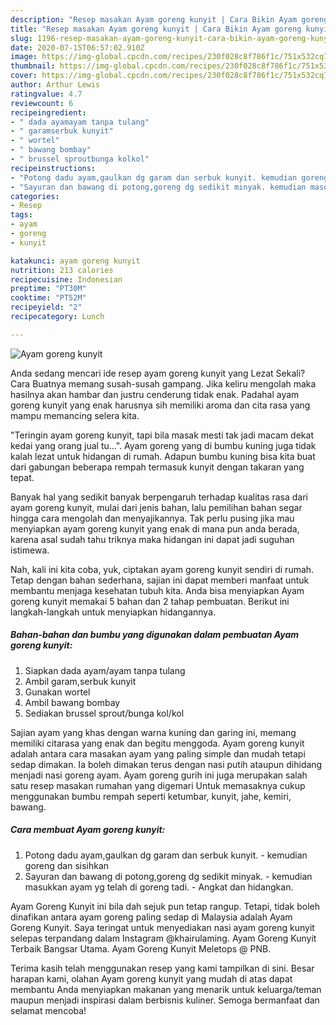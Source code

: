 ```yaml
---
description: "Resep masakan Ayam goreng kunyit | Cara Bikin Ayam goreng kunyit Yang Enak Dan Lezat"
title: "Resep masakan Ayam goreng kunyit | Cara Bikin Ayam goreng kunyit Yang Enak Dan Lezat"
slug: 1196-resep-masakan-ayam-goreng-kunyit-cara-bikin-ayam-goreng-kunyit-yang-enak-dan-lezat
date: 2020-07-15T06:57:02.910Z
image: https://img-global.cpcdn.com/recipes/230f028c8f786f1c/751x532cq70/ayam-goreng-kunyit-foto-resep-utama.jpg
thumbnail: https://img-global.cpcdn.com/recipes/230f028c8f786f1c/751x532cq70/ayam-goreng-kunyit-foto-resep-utama.jpg
cover: https://img-global.cpcdn.com/recipes/230f028c8f786f1c/751x532cq70/ayam-goreng-kunyit-foto-resep-utama.jpg
author: Arthur Lewis
ratingvalue: 4.7
reviewcount: 6
recipeingredient:
- " dada ayamayam tanpa tulang"
- " garamserbuk kunyit"
- " wortel"
- " bawang bombay"
- " brussel sproutbunga kolkol"
recipeinstructions:
- "Potong dadu ayam,gaulkan dg garam dan serbuk kunyit. kemudian goreng dan sisihkan"
- "Sayuran dan bawang di potong,goreng dg sedikit minyak. kemudian masukkan ayam yg telah di goreng tadi. Angkat dan hidangkan."
categories:
- Resep
tags:
- ayam
- goreng
- kunyit

katakunci: ayam goreng kunyit 
nutrition: 213 calories
recipecuisine: Indonesian
preptime: "PT30M"
cooktime: "PT52M"
recipeyield: "2"
recipecategory: Lunch

---
```



![Ayam goreng kunyit](https://img-global.cpcdn.com/recipes/230f028c8f786f1c/751x532cq70/ayam-goreng-kunyit-foto-resep-utama.jpg)

Anda sedang mencari ide resep ayam goreng kunyit yang Lezat Sekali? Cara Buatnya memang susah-susah gampang. Jika keliru mengolah maka hasilnya akan hambar dan justru cenderung tidak enak. Padahal ayam goreng kunyit yang enak harusnya sih memiliki aroma dan cita rasa yang mampu memancing selera kita.

&#34;Teringin ayam goreng kunyit, tapi bila masak mesti tak jadi macam dekat kedai yang orang jual tu…&#34;. Ayam goreng yang di bumbu kuning juga tidak kalah lezat untuk hidangan di rumah. Adapun bumbu kuning bisa kita buat dari gabungan beberapa rempah termasuk kunyit dengan takaran yang tepat.

Banyak hal yang sedikit banyak berpengaruh terhadap kualitas rasa dari ayam goreng kunyit, mulai dari jenis bahan, lalu pemilihan bahan segar hingga cara mengolah dan menyajikannya. Tak perlu pusing jika mau menyiapkan ayam goreng kunyit yang enak di mana pun anda berada, karena asal sudah tahu triknya maka hidangan ini dapat jadi suguhan istimewa.


Nah, kali ini kita coba, yuk, ciptakan ayam goreng kunyit sendiri di rumah. Tetap dengan bahan sederhana, sajian ini dapat memberi manfaat untuk membantu menjaga kesehatan tubuh kita. Anda bisa menyiapkan Ayam goreng kunyit memakai 5 bahan dan 2 tahap pembuatan. Berikut ini langkah-langkah untuk menyiapkan hidangannya.

<!--inarticleads1-->

##### Bahan-bahan dan bumbu yang digunakan dalam pembuatan Ayam goreng kunyit:

1. Siapkan  dada ayam/ayam tanpa tulang
1. Ambil  garam,serbuk kunyit
1. Gunakan  wortel
1. Ambil  bawang bombay
1. Sediakan  brussel sprout/bunga kol/kol


Sajian ayam yang khas dengan warna kuning dan garing ini, memang memiliki citarasa yang enak dan begitu menggoda. Ayam goreng kunyit adalah antara cara masakan ayam yang paling simple dan mudah tetapi sedap dimakan. Ia boleh dimakan terus dengan nasi putih ataupun dihidang menjadi nasi goreng ayam. Ayam goreng gurih ini juga merupakan salah satu resep masakan rumahan yang digemari Untuk memasaknya cukup menggunakan bumbu rempah seperti ketumbar, kunyit, jahe, kemiri, bawang. 

<!--inarticleads2-->

##### Cara membuat Ayam goreng kunyit:

1. Potong dadu ayam,gaulkan dg garam dan serbuk kunyit. - kemudian goreng dan sisihkan
1. Sayuran dan bawang di potong,goreng dg sedikit minyak. - kemudian masukkan ayam yg telah di goreng tadi. - Angkat dan hidangkan.


Ayam Goreng Kunyit ini bila dah sejuk pun tetap rangup. Tetapi, tidak boleh dinafikan antara ayam goreng paling sedap di Malaysia adalah Ayam Goreng Kunyit. Saya teringat untuk menyediakan nasi ayam goreng kunyit selepas terpandang dalam Instagram @khairulaming. Ayam Goreng Kunyit Terbaik Bangsar Utama. Ayam Goreng Kunyit Meletops @ PNB. 

Terima kasih telah menggunakan resep yang kami tampilkan di sini. Besar harapan kami, olahan Ayam goreng kunyit yang mudah di atas dapat membantu Anda menyiapkan makanan yang menarik untuk keluarga/teman maupun menjadi inspirasi dalam berbisnis kuliner. Semoga bermanfaat dan selamat mencoba!
